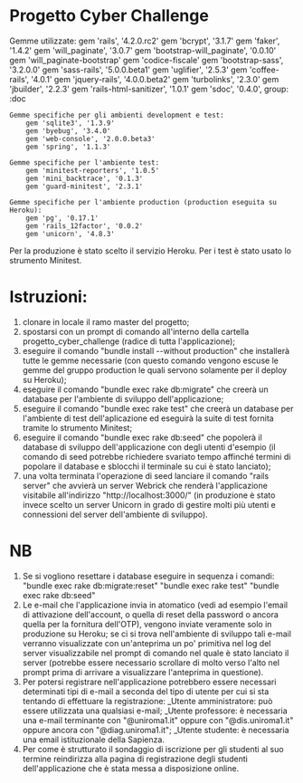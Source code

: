 # Progetto Cyber Challenge

Gemme utilizzate:
	gem 'rails', '4.2.0.rc2'
    gem 'bcrypt', '3.1.7'
    gem 'faker', '1.4.2'
    gem 'will_paginate', '3.0.7'
    gem 'bootstrap-will_paginate', '0.0.10'
    gem 'will_paginate-bootstrap'
    gem 'codice-fiscale'
    gem 'bootstrap-sass', '3.2.0.0'
    gem 'sass-rails', '5.0.0.beta1'
    gem 'uglifier', '2.5.3'
    gem 'coffee-rails', '4.0.1'
    gem 'jquery-rails', '4.0.0.beta2'
    gem 'turbolinks', '2.3.0'
    gem 'jbuilder', '2.2.3'
    gem 'rails-html-sanitizer', '1.0.1'
    gem 'sdoc', '0.4.0', group: :doc
    
    Gemme specifiche per gli ambienti development e test:
        gem 'sqlite3', '1.3.9'
        gem 'byebug', '3.4.0'
        gem 'web-console', '2.0.0.beta3'
        gem 'spring', '1.1.3'
        
    Gemme specifiche per l'ambiente test:
        gem 'minitest-reporters', '1.0.5'
        gem 'mini_backtrace', '0.1.3'
        gem 'guard-minitest', '2.3.1'
        
    Gemme specifiche per l'ambiente production (production eseguita su Heroku):
        gem 'pg', '0.17.1'
        gem 'rails_12factor', '0.0.2'
        gem 'unicorn', '4.8.3'
        

Per la produzione è stato scelto il servizio Heroku.
Per i test è stato usato lo strumento Minitest.


# Istruzioni:
1. clonare in locale il ramo master del progetto;
2. spostarsi con un prompt di comando all'interno della cartella progetto_cyber_challenge (radice di tutta l'applicazione);
3. eseguire il comando "bundle install --without production" che installerà tutte le gemme necessarie
   (con questo comando vengono escuse le gemme del gruppo production le quali servono solamente per il deploy su Heroku);
4. eseguire il comando "bundle exec rake db:migrate" che creerà un database per l'ambiente di sviluppo dell'applicazione;
5. eseguire il comando "bundle exec rake test" che creerà un database per l'ambiente di test dell'aplicazione
   ed eseguirà la suite di test fornita tramite lo strumento Minitest;
6. eseguire il comando "bundle exec rake db:seed" che popolerà il database di sviluppo dell'applicazione con degli utenti
   d'esempio (il comando di seed potrebbe richiedere svariato tempo affinché termini di popolare il database e sblocchi
   il terminale su cui è stato lanciato);
7. una volta terminata l'operazione di seed lanciare il comando "rails server" che avvierà un server Webrick che renderà
   l'applicazione visitabile all'indirizzo "http://localhost:3000/" (in produzione è stato invece scelto un server Unicorn
   in grado di gestire molti più utenti e connessioni del server dell'ambiente di sviluppo).


# NB
1. Se si vogliono resettare i database eseguire in sequenza i comandi:
        "bundle exec rake db:migrate:reset"
        "bundle exec rake test"
        "bundle exec rake db:seed"
2. Le e-mail che l'applicazione invia in atomatico (vedi ad esempio l'email di attivazione dell'account, o quella di reset della
   password o ancora quella per la fornitura dell'OTP), vengono inviate veramente solo in produzione su Heroku; se ci si trova
   nell'ambiente di sviluppo tali e-mail verranno visualizzate con un'anteprima un po' primitiva nel log del server visualizzabile
   nel prompt di comando nel quale è stato lanciato il server (potrebbe essere necessario scrollare di molto verso l'alto nel prompt
   prima di arrivare a visualizzare l'anteprima in questione).
3. Per potersi registrare nell'applicazione potrebbero essere necessari determinati tipi di e-mail a seconda del tipo di utente per
   cui si sta tentando di effettuare la registrazione:
         _Utente amministratore: può essere utilizzata una qualsiasi e-mail;
         _Utente professore: è necessaria una e-mail terminante con "@uniroma1.it" oppure con "@dis.uniroma1.it"
                             oppure ancora con "@diag.uniroma1.it";
         _Utente studente: è necessaria una email istituzionale della Sapienza.
4. Per come è strutturato il sondaggio di iscrizione per gli studenti al suo termine reindirizza alla pagina di registrazione degli
   studenti dell'applicazione che è stata messa a disposizione online.
